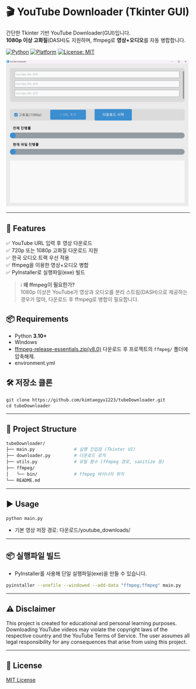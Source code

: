 # 🎬 YouTube Downloader (Tkinter GUI)

간단한 Tkinter 기반 YouTube Downloader(GUI)입니다.  
**1080p 이상 고화질**(DASH)도 지원하며, ffmpeg로 **영상+오디오**를 자동 병합합니다.


[![Python](https://img.shields.io/badge/Python-3.10%2B-blue)]()
[![Platform](https://img.shields.io/badge/Platform-Windows%20-lightgrey)]()
[![License: MIT](https://img.shields.io/badge/License-MIT-green.svg)]()

<p align="left">
  <img src="docs/UI.png" alt="UI Screenshot" width="500"/>
</p>

---
## 🚀 Features
✅ YouTube URL 입력 후 영상 다운로드  
✅ 720p 또는 1080p 고화질 다운로드 지원  
✅ 한국 오디오 트랙 우선 적용  
✅ ffmpeg을 이용한 영상+오디오 병합  
✅ PyInstaller로 실행파일(exe) 빌드  
  > ℹ️ **왜 ffmpeg이 필요한가?**  
  > 1080p 이상은 YouTube가 영상과 오디오를 분리 스트림(DASH)으로 제공하는 경우가 많아, 다운로드 후 ffmpeg로 병합이 필요합니다.

## 📦 Requirements
-  Python **3.10+**
-  Windows
-  [ffmpeg-release-essentials.zip(v8.0)](...) 다운로드 후 프로젝트의 `ffmpeg/` 폴더에 압축해제.
-  environment.yml

## 🛠 저장소 클론

    git clone https://github.com/kimtaegyu1223/tubeDownloader.git
    cd tubeDownloader
    
---

## 📂 Project Structure
```bash
tubeDownloader/
├── main.py               # 실행 진입점 (Tkinter UI)
├── downloader.py         # 다운로드 로직
├── utils.py              # 유틸 함수 (ffmpeg 경로, sanitize 등)
├── ffmpeg/               
│   └── bin/              # ffmpeg 바이너리 위치
└── README.md
```
---

## ▶️ Usage

```bash
python main.py
```

- 기본 영상 저장 경로: 다운로드/youtube_downloads/
---

## 📦 실행파일 빌드

- PyInstaller를 사용해 단일 실행파일(exe)을 만들 수 있습니다.
```bash
pyinstaller --onefile --windowed --add-data "ffmpeg;ffmpeg" main.py
```
---

## ⚠️ Disclaimer

This project is created for educational and personal learning purposes.
Downloading YouTube videos may violate the copyright laws of the respective country and the YouTube Terms of Service.
The user assumes all legal responsibility for any consequences that arise from using this project.

---
## 📜 License
[MIT License](./LICENSE)